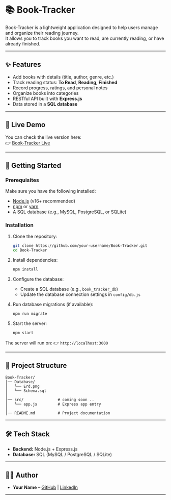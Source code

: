 # 📚 Book-Tracker

Book-Tracker is a lightweight application designed to help users manage and organize their reading journey.  
It allows you to track books you want to read, are currently reading, or have already finished.

---

## ✨ Features

- Add books with details (title, author, genre, etc.)
- Track reading status: **To Read**, **Reading**, **Finished**
- Record progress, ratings, and personal notes
- Organize books into categories
- RESTful API built with **Express.js**
- Data stored in a **SQL database**

---

## 🔗 Live Demo

You can check the live version here:  
👉 [Book-Tracker Live](https://your-live-link.com)

---

## 🚀 Getting Started

### Prerequisites

Make sure you have the following installed:

- [Node.js](https://nodejs.org/) (v16+ recommended)
- [npm](https://www.npmjs.com/) or [yarn](https://yarnpkg.com/)
- A SQL database (e.g., MySQL, PostgreSQL, or SQLite)

### Installation

1. Clone the repository:

   ```bash
   git clone https://github.com/your-username/Book-Tracker.git
   cd Book-Tracker
   ```

2. Install dependencies:

   ```bash
   npm install
   ```

3. Configure the database:

   - Create a SQL database (e.g., `book_tracker_db`)
   - Update the database connection settings in `config/db.js`

4. Run database migrations (if available):

   ```bash
   npm run migrate
   ```

5. Start the server:

   ```bash
   npm start
   ```

The server will run on:
👉 `http://localhost:3000`

---

## 📂 Project Structure

```
Book-Tracker/
│── Database/
│   └── Erd.png
│   └── Schema.sql
│
│── src/               # coming soon ..
│   └── app.js         # Express app entry
│
│── README.md          # Project documentation
```

---

## 🛠️ Tech Stack

- **Backend:** Node.js + Express.js
- **Database:** SQL (MySQL / PostgreSQL / SQLite)

---

## 👨‍💻 Author

- **Your Name** – [GitHub](https://github.com/FadyAdel310) | [LinkedIn](https://linkedin.com/in/fady-adel-58b429367)

---

